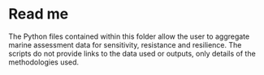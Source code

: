 # Read me 

The Python files contained within this folder allow the user to aggregate marine
assessment data for sensitivity, resistance and resilience. The scripts do not 
provide links to the data used or outputs, only details of the methodologies used. 
